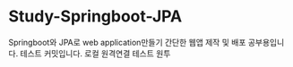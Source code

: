 # Study-Springboot-JPA
Springboot와 JPA로 web application만들기
간단한 웹앱 제작 및 배포 공부용입니다. 
테스트 커밋입니다.
로컬 원격연결 테스트 원투
